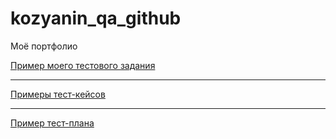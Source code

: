 # kozyanin_qa_github
Моё портфолио


[Пример моего тестового задания](https://docs.google.com/spreadsheets/d/1iXpcn5pjgLgLYPiDbjQ3ybVjKlbbaOLe3bOvm3UNOiw/edit#gid=0)


---


[Примеры тест-кейсов](https://docs.google.com/spreadsheets/d/1wVfcJkPX1-EIWlzgdE6lQlQ0uYNqmP2Z/edit#gid=991808076)


---


[Пример тест-плана](https://docs.google.com/document/d/1XswuRhIfJrr9DakErRp2skYeM72CksVA4AclJEUFy_A/edit)